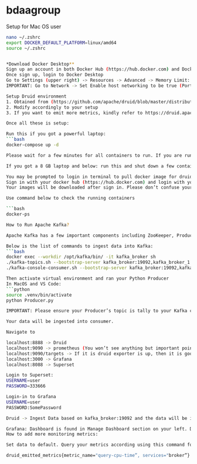 # bdaagroup


Setup for Mac OS user
```bash
nano ~/.zshrc
export DOCKER_DEFAULT_PLATFORM=linux/amd64
source ~/.zshrc


*Download Docker Desktop**
Sign up an account in both Docker Hub (https://hub.docker.com) and Docker Desktop
Once sign up, login to Docker Desktop
Go to Settings (upper right) -> Resources -> Advanced -> Memory Limit: 7.5 GB (As many as your laptop can go, as Druid needs a minimum of 6GB RAM to run or else you will experience 137 error, or the historical and broker containers will shut down by itself)
IMPORTANT: Go to Network -> Set Enable host networking to be true (Port forwarding purposes. This is because Docker containers run in isolated to each other, meaning they are not directly linked from host machine. Port forwarding is used to link each of the container ports to your local host — in simpler terms, if you don’t enable this, you cannot access any localhost ports from the docker). Read this for further knowledge(https://docs.docker.com/engine/network/tutorials/standalone/) also this (https://docs.docker.com/engine/network/tutorials/host/) to further understand how docker networking works

Setup Druid environment
1. Obtained from (https://github.com/apache/druid/blob/master/distribution/docker/environment)
2. Modify accordingly to your setup
3. If you want to emit more metrics, kindly refer to https://druid.apache.org/docs/latest/operations/metrics/ and add in the environment file. The metrics will be emitted via http to prometheus and we can query in Grafana for a neater visualization

Once all these is setup:

Run this if you got a powerful laptop:
```bash
docker-compose up -d

Please wait for a few minutes for all containers to run. If you are running on 8 GB RAM Laptop and below, please don’t attempt to run all these containers all at once. Begin running the Kakfa, Druid and Superset containers. Then, ran Druid, Grafana and Prometheus containers separately. Although we cannot really measure the query performances directly, we can upload data locally to Druid or we can run some test data queries to show on Grafana dashboard.

If you got a 8 GB laptop and below: run this and shut down a few containers like Superset, Grafana or Prometheus depending on your situation.

You may be prompted to login in terminal to pull docker image for druid-exporter (https://github.com/opstree/druid-exporter)
Sign in with your docker hub (https://hub.docker.com) and login with your username and password
Your images will be downloaded after sign in. Please don’t confuse your Docker Desktop acc and Docker Hub acc. Here we use Docker Hub acc

Use command below to check the running containers

```bash
docker-ps 

How to Run Apache Kafka?

Apache Kafka has a few important components including ZooKeeper, Producer and Consumer. Zookeeper must be ran and be healthy in order for Kafka to operate smoothly. Producer produces the data which will be ingested to consumer. Dr. Riyaz may cover in the later of the course

Below is the list of commands to ingest data into Kafka:
```bash
docker exec --workdir /opt/kafka/bin/ -it kafka_broker sh
./kafka-topics.sh --bootstrap-server kafka_broker:19092,kafka_broker_1:19092 --create --topic ecommerce9
./kafka-console-consumer.sh --bootstrap-server kafka_broker:19092,kafka_broker_1:19092 --topic ecommerce9 —from-beginning --partition 0

Then activate virtual environment and ran your Python Producer
In MacOS and VS Code:
```python
source .venv/bin/activate
python Producer.py

IMPORTANT: Please ensure your Producer’s topic is tally to your Kafka commands. If it is ecommerce9, then ecommerce9

Your data will be ingested into consumer.

Navigate to 

localhost:8888 -> Druid
localhost:9090 -> prometheus (You won’t see anything but important point is below)
localhost:9090/targets -> If it is druid exporter is up, then it is good
localhost:3000 -> Grafana
localhost:8088 -> Superset

Login to Superset:
USERNAME=user
PASSWORD=333666

Login-in to Grafana
USERNAME=user
PASSWORD:SomePassword

Druid -> Ingest Data based on kafka_broker:19092 and the data will be ingested. If any processes failed, please run Druid Doctor and check if any of your Druid containers like Historical, Broker, Router etc are down. Usually it is related to your RAM. Your Docker may ran out of RAM to process and ingest data

Grafana: Dashboard is found in Manage Dashboard section on your left. Druid dashboard will appear
How to add more monitoring metrics:

Set data to default. Query your metrics according using this command for example:

druid_emitted_metrics{metric_name="query-cpu-time”, services="broker”}




